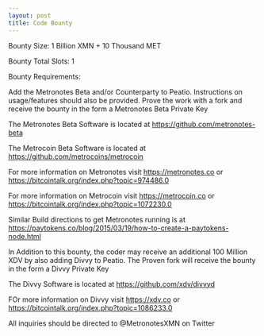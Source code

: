```yaml
---
layout: post
title: Code Bounty
---
```


Bounty Size: 1 Billion XMN + 10 Thousand MET

Bounty Total Slots: 1

Bounty Requirements:  

Add the Metronotes Beta and/or Counterparty to Peatio.  Instructions on usage/features should also be provided.  Prove the work with a fork and receive the bounty in the form a Metronotes Beta Private Key

The Metronotes Beta Software is located at https://github.com/metronotes-beta

The Metrocoin Beta Software is located at https://github.com/metrocoins/metrocoin

For more information on Metronotes visit https://metronotes.co or https://bitcointalk.org/index.php?topic=974486.0

For more information on Metrocoin visit https://metrocoin.co or https://bitcointalk.org/index.php?topic=1072230.0

Similar Build directions to get Metronotes running is at https://paytokens.co/blog/2015/03/19/how-to-create-a-paytokens-node.html

In Addition to this bounty, the coder may receive an additional 100 Million XDV by also adding Divvy to Peatio.  The Proven fork will receive the bounty in the form a Divvy Private Key

The Divvy Software is located at https://github.com/xdv/divvyd

FOr more information on Divvy visit https://xdv.co or https://bitcointalk.org/index.php?topic=1086233.0

All inquiries should be directed to @MetronotesXMN on Twitter